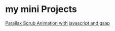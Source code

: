 # my mini Projects
[Parallax Scrub Animation with javascript and gsap](https://github.com/SeifallahHashemi/vite/tree/Parallax_Scrub_Animation_js_GSAP)